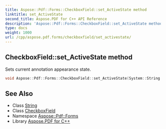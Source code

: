 ```yaml
---
title: Aspose::Pdf::Forms::CheckboxField::set_ActiveState method
linktitle: set_ActiveState
second_title: Aspose.PDF for C++ API Reference
description: 'Aspose::Pdf::Forms::CheckboxField::set_ActiveState method. Sets current annotation appearance state in C++.'
type: docs
weight: 1000
url: /cpp/aspose.pdf.forms/checkboxfield/set_activestate/
---
```

## CheckboxField::set_ActiveState method


Sets current annotation appearance state.

```cpp
void Aspose::Pdf::Forms::CheckboxField::set_ActiveState(System::String value) override
```

## See Also

* Class [String](../../../system/string/)
* Class [CheckboxField](../)
* Namespace [Aspose::Pdf::Forms](../../)
* Library [Aspose.PDF for C++](../../../)
